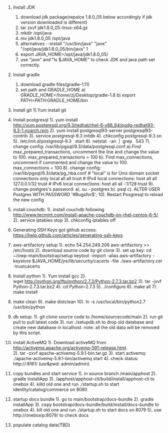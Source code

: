 1. Install JDK
   1) download jdk package(repalce 1.8.0_05 below accordingly if jdk version downloaded is different)
   2) tar zxvf jdk1.8.0_05-linux-x64.gz
   3) mkdir /opt/java
   4) mv  jdk1.8.0_05 /opt/java
   5) alternatives --install "/usr/bin/java" "jave" "/opt/java/jdk1.8.0_05/bin/java" 1
   6) export JAVA_HOME=/opt/java/jdk1.8.0_05/
   7) use "jave" and "ls $JAVA_HOME" to check JDK and java path set correctly.

2. Install gradle
	1) download gradle files(gradle-1.11)
	2) set path and GRADLE_HOME
       a) GRADLE_HOME=/home/zj/Desktop/gradle-1.8
       b) export PATH=$PATH:$GRADLE_HOME/bin

3. Install git
    1).Yum install git

4. Install postgresql
    1). yum install http://yum.postgresql.org/9.3/redhat/rhel-6-x86_64/pgdg-redhat93-9.3-1.noarch.rpm
    2). yum install postgresql93-server postgresql93-contrib
    3). service postgresql-9.3 initdb
    4). chkconfig postgresql-9.3 on
    5). /etc/init.d/postgresql-9.3   start
    6). netstat  -an  |  grep   543
    7). change config: /var/lib/pgsql/9.3/data/postgresql.conf
        a).Find max_prepared_transactions, uncomment the line and change the value to 100.
            max_prepared_transactions = 100
        b). Find max_connections, uncomment if commented and change the value to 100.
            max_connections = 100
    8). change config: /var/lib/pgsql/9.3/data/pg_hba.conf
        # "local" is for Unix domain socket connections only
        local   all             all                                     trust
        # IPv4 local connections:
        host    all             all             127.0.0.1/32            trust
        # IPv6 local connections:
        host    all             all             ::1/128                 trust
    9). change postgres's password:
        a). su - postgres
        b). psql
        c). ALTER USER Postgres WITH PASSWORD '#Bugsfor$';
    10). Restart Posgresql to reload the new config

5. install couchdb:
   1). install couchdb following http://www.tecmint.com/install-apache-couchdb-on-rhel-centos-6-5/
   2). service iptables stop
   3). chkconfig iptables off

6. Generating SSH Keys got github access:
    https://help.github.com/articles/generating-ssh-keys

7. aws-artifactory setup
   1). echo 54.254.249.206 aws-artifactory >> /etc/hosts
   2). download source code by git clone
   3). set up key:
        cd ~/owp-main/bootstrap/setup
        keytool -import -alias aws-artifactory -keystore $JAVA_HOME/jre/lib/security/cacerts -file ./aws-artifactory.cer -trustcacerts

8. Install python
  1). Yum install gcc
  2). wget http://python.org/ftp/python/2.7.3/Python-2.7.3.tar.bz2
  3). tar -jxvf Python-2.7.3.tar.bz2
  4). cd Python-2.7.3
  5). ./configure
  6). make all
  7). make install
  8)  make clean
  9). make distclean
  10). ln -s /usr/local/bin/python2.7 /usr/bin/python

9. db setup: 
   1). git clone source code to /home/sourcecode/main
   2). run git pull to pull latest code
   3). run ./setupdb.sh to drop old database and create new database in localhost.
   note: all the old data will be removed by this script.

10. install ActiveMQ
   1). Download activeMQ from http://activemq.apache.org/activemq-591-release.html.   
   2). tar -zxvf apache-activemq-5.9.1-bin.tar.gz
   3). start activemq: ./apache-activemq-5.9.1-bin/activemq start
   4). check status: http://<ip>:8161/ (usr&pwd: admin/admin)

11. copy bundles and start service
   1). in source branch /main/apphost
   2). gradle installApp
   3). /apphost/apphost-cli/build/install/apphost-cli to onebox
   4). killd old one and run ./startup.sh to start identity/catalog/commerce on 8080

12. startup docs bundle
   1). go to main/bootstrap/docs-bundle
   2). gradle installApp
   3). copy bootstrap/docs-bundle/build/install/docs-bundle to onebox
   4). kill old one and run ./startup.sh to start docs on 8079
   5). use http://oneboxip:8079/ to check docs
   
13. populate catalog data(TBD) 